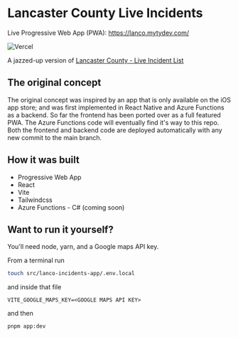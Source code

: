 # Lancaster County Live Incidents

Live Progressive Web App (PWA): <https://lanco.mytydev.com/>

![Vercel](https://vercelbadge.vercel.app/api/myty/lanco-live-incidents)

A jazzed-up version of [Lancaster County - Live Incident List](https://www.lcwc911.us/live-incident-list)

## The original concept

The original concept was inspired by an app that is only available on the iOS app store; and was first implemented in React Native and Azure Functions as a backend. So far the frontend has been ported over as a full featured PWA. The Azure Functions code will eventually find it's way to this repo. Both the frontend and backend code are deployed automatically with any new commit to the main branch.

## How it was built

-   Progressive Web App
-   React
-   Vite
-   Tailwindcss
-   Azure Functions - C# (coming soon)

## Want to run it yourself?

You'll need node, yarn, and a Google maps API key.

From a terminal run

```bash
touch src/lanco-incidents-app/.env.local
```

and inside that file

```plain
VITE_GOOGLE_MAPS_KEY=<GOOGLE MAPS API KEY>
```

and then

```bash
pnpm app:dev
```
